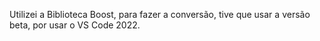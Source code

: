 Utilizei a Biblioteca Boost, para fazer a conversão, tive que usar a versão beta, por usar o VS Code 2022.
